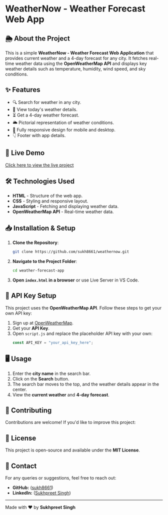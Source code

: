 # WeatherNow - Weather Forecast Web App

## 🌦 About the Project

This is a simple **WeatherNow - Weather Forecast Web Application** that provides current weather and a 4-day forecast for any city. It fetches real-time weather data using the **OpenWeatherMap API** and displays key weather details such as temperature, humidity, wind speed, and sky conditions.

## ✨ Features

- 🔍 Search for weather in any city.
- 📅 View today's weather details.
- ⏳ Get a 4-day weather forecast.
- 🌥️ Pictorial representation of weather conditions.
- 📱 Fully responsive design for mobile and desktop.
- 👇 Footer with app details.

## 🚀 Live Demo

[Click here to view the live project](https://weathernow-forecast.vercel.app)

## 🛠️ Technologies Used

- **HTML** - Structure of the web app.
- **CSS** - Styling and responsive layout.
- **JavaScript** - Fetching and displaying weather data.
- **OpenWeatherMap API** - Real-time weather data.

## 📥 Installation & Setup

1. **Clone the Repository**:
   ```sh
   git clone https://github.com/sukh8661/weathernow.git
   ```
2. **Navigate to the Project Folder**:
   ```sh
   cd weather-forecast-app
   ```
3. **Open ********`index.html`******** in a browser** or use Live Server in VS Code.

## 🔑 API Key Setup

This project uses the **OpenWeatherMap API**. Follow these steps to get your own API key:

1. Sign up at [OpenWeatherMap](https://openweathermap.org/api).
2. Get your **API Key**.
3. Open `script.js` and replace the placeholder API key with your own:
   ```js
   const API_KEY = "your_api_key_here";
   ```

## 🖥️ Usage

1. Enter the **city name** in the search bar.
2. Click on the **Search** button.
3. The search bar moves to the top, and the weather details appear in the center.
4. View the **current weather** and **4-day forecast**.

## 🤝 Contributing

Contributions are welcome! If you'd like to improve this project:

## 📜 License

This project is open-source and available under the **MIT License**.

## 📧 Contact

For any queries or suggestions, feel free to reach out:

- **GitHub:** ([sukh8661](https://github.com/sukh8661/))
- **LinkedIn:** ([Sukhpreet Singh](https://www.linkedin.com/in/sukhpreet-singh-543651315/))

---

Made with ❤️ by **Sukhpreet Singh**

